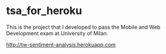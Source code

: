 # tsa_for_heroku
This is the project that I developed to pass the Mobile and Web Development exam at University of Milan.


http://tw-sentiment-analysis.herokuapp.com
